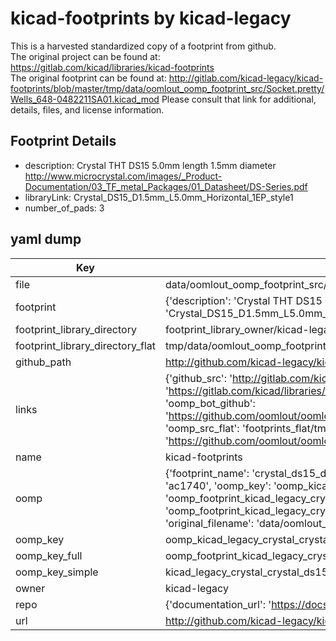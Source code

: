 # kicad-footprints by kicad-legacy  
This is a harvested standardized copy of a footprint from github.  
The original project can be found at:  
https://gitlab.com/kicad/libraries/kicad-footprints  
The original footprint can be found at:
http://gitlab.com/kicad-legacy/kicad-footprints/blob/master/tmp/data/oomlout_oomp_footprint_src/Socket.pretty/Wells_648-0482211SA01.kicad_mod
Please consult that link for additional, details, files, and license information.  
## Footprint Details
* description: Crystal THT DS15 5.0mm length 1.5mm diameter http://www.microcrystal.com/images/_Product-Documentation/03_TF_metal_Packages/01_Datasheet/DS-Series.pdf  
* libraryLink: Crystal_DS15_D1.5mm_L5.0mm_Horizontal_1EP_style1  
* number_of_pads: 3  
## yaml dump  
| Key | Value |  
| --- | --- |  
| file | data/oomlout_oomp_footprint_src/kicad-footprints/Crystal.pretty/Crystal_DS15_D1.5mm_L5.0mm_Horizontal_1EP_style1.kicad_mod |  
| footprint | {'description': 'Crystal THT DS15 5.0mm length 1.5mm diameter http://www.microcrystal.com/images/_Product-Documentation/03_TF_metal_Packages/01_Datasheet/DS-Series.pdf', 'libraryLink': 'Crystal_DS15_D1.5mm_L5.0mm_Horizontal_1EP_style1', 'number_of_pads': 3} |  
| footprint_library_directory | footprint_library_owner/kicad-legacy_kicad-footprints |  
| footprint_library_directory_flat | tmp/data/oomlout_oomp_footprint_src/footprints_flat/kicad_legacy_crystal_crystal_ds15_d1_5mm_l5_0mm_horizontal_1ep_style1/working |  
| github_path | http://github.com/kicad-legacy/kicad-footprints/blob/master/tmp/data/oomlout_oomp_footprint_src/Crystal.pretty/Crystal_DS15_D1.5mm_L5.0mm_Horizontal_1EP_style1.kicad_mod |  
| links | {'github_src': 'http://gitlab.com/kicad-legacy/kicad-footprints/blob/master/tmp/data/oomlout_oomp_footprint_src/Socket.pretty/Wells_648-0482211SA01.kicad_mod', 'github_src_repo': 'https://gitlab.com/kicad/libraries/kicad-footprints', 'oomp_bot': 'tmp/data/oomlout_oomp_footprint_src/footprints/kicad_legacy_crystal_crystal_ds15_d1_5mm_l5_0mm_horizontal_1ep_style1/working', 'oomp_bot_github': 'https://github.com/oomlout/oomlout_oomp_footprint_bot/tree/main/tmp/data/oomlout_oomp_footprint_src/footprints/kicad_legacy_crystal_crystal_ds15_d1_5mm_l5_0mm_horizontal_1ep_style1/working', 'oomp_src_flat': 'footprints_flat/tmp/data/oomlout_oomp_footprint_src/footprints_flat/kicad_legacy_crystal_crystal_ds15_d1_5mm_l5_0mm_horizontal_1ep_style1/working', 'oomp_src_flat_github': 'https://github.com/oomlout/oomlout_oomp_footprint_src/tree/main/tmp/data/oomlout_oomp_footprint_src/footprints_flat/kicad_legacy_crystal_crystal_ds15_d1_5mm_l5_0mm_horizontal_1ep_style1/working'} |  
| name | kicad-footprints |  
| oomp | {'footprint_name': 'crystal_ds15_d1_5mm_l5_0mm_horizontal_1ep_style1', 'library_name': 'crystal', 'md5': 'ac17400f9b2f13fb06d8fd441767bf91', 'md5_10': 'ac17400f9b', 'md5_5': 'ac174', 'md5_6': 'ac1740', 'oomp_key': 'oomp_kicad_legacy_crystal_crystal_ds15_d1_5mm_l5_0mm_horizontal_1ep_style1', 'oomp_key_extra': 'oomp_footprint_kicad_legacy_crystal_crystal_ds15_d1_5mm_l5_0mm_horizontal_1ep_style1', 'oomp_key_full': 'oomp_footprint_kicad_legacy_crystal_crystal_ds15_d1_5mm_l5_0mm_horizontal_1ep_style1_ac1740', 'oomp_key_simple': 'kicad_legacy_crystal_crystal_ds15_d1_5mm_l5_0mm_horizontal_1ep_style1', 'original_filename': 'data/oomlout_oomp_footprint_src/kicad-footprints/Crystal.pretty/Crystal_DS15_D1.5mm_L5.0mm_Horizontal_1EP_style1.kicad_mod', 'owner_name': 'kicad_legacy'} |  
| oomp_key | oomp_kicad_legacy_crystal_crystal_ds15_d1_5mm_l5_0mm_horizontal_1ep_style1 |  
| oomp_key_full | oomp_footprint_kicad_legacy_crystal_crystal_ds15_d1_5mm_l5_0mm_horizontal_1ep_style1 |  
| oomp_key_simple | kicad_legacy_crystal_crystal_ds15_d1_5mm_l5_0mm_horizontal_1ep_style1 |  
| owner | kicad-legacy |  
| repo | {'documentation_url': 'https://docs.github.com/rest/repos/repos#get-a-repository', 'message': 'Not Found'} |  
| url | http://github.com/kicad-legacy/kicad-footprints |  

